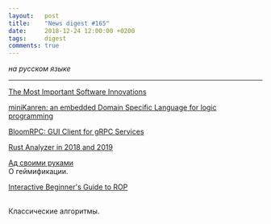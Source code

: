 ```yaml
---
layout:   post
title:    "News digest #165"
date:     2018-12-24 12:00:00 +0200
tags:     digest
comments: true
---
```


_на русском языке_

----

[The Most Important Software Innovations](https://dwheeler.com/innovation/innovation.html)

[miniKanren: an embedded Domain Specific Language for logic programming](http://minikanren.org/)

[BloomRPC: GUI Client for gRPC Services](https://github.com/uw-labs/bloomrpc)

[Rust Analyzer in 2018 and 2019](https://ferrous-systems.com/blog/rust-analyzer-2019/)

[Ад своими руками](https://habr.com/post/433514/)<br/>
О геймификации.

[Interactive Beginner's Guide to ROP](https://bordplate.no/blog/en/post/interactive-rop-tutorial/index.html)

[](https://habr.com/company/joom/blog/433554/)<br/>
Классические алгоритмы.
